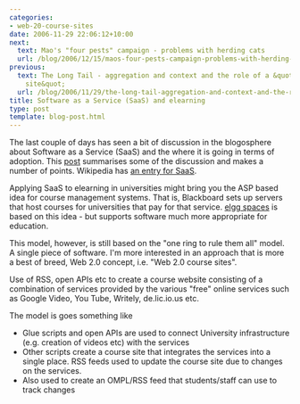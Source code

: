 ```yaml
---
categories:
- web-20-course-sites
date: 2006-11-29 22:06:12+10:00
next:
  text: Mao's "four pests" campaign - problems with herding cats
  url: /blog/2006/12/15/maos-four-pests-campaign-problems-with-herding-cats/
previous:
  text: The Long Tail - aggregation and context and the role of a &quot;Web 2.0 course
    site&quot;
  url: /blog/2006/11/29/the-long-tail-aggregation-and-context-and-the-role-of-a-web-20-course-site/
title: Software as a Service (SaaS) and elearning
type: post
template: blog-post.html
---
```

The last couple of days has seen a bit of discussion in the blogosphere about Software as a Service (SaaS) and the where it is going in terms of adoption. This [post](http://www.enterpriseweb2.com/?p=166) summarises some of the discussion and makes a number of points. Wikipedia has [an entry for SaaS](http://en.wikipedia.org/wiki/Software_as_a_Service).

Applying SaaS to elearning in universities might bring you the ASP based idea for course management systems. That is, Blackboard sets up servers that host courses for universities that pay for that service. [elgg spaces](http://elggspaces.com/) is based on this idea - but supports software much more appropriate for education.

This model, however, is still based on the "one ring to rule them all" model. A single piece of software. I'm more interested in an approach that is more a best of breed, Web 2.0 concept, i.e. "Web 2.0 course sites".

Use of RSS, open APIs etc to create a course website consisting of a combination of services provided by the various "free" online services such as Google Video, You Tube, Writely, de.lic.io.us etc.

The model is goes something like

- Glue scripts and open APIs are used to connect University infrastructure (e.g. creation of videos etc) with the services
- Other scripts create a course site that integrates the services into a single place. RSS feeds used to update the course site due to changes on the services.
- Also used to create an OMPL/RSS feed that students/staff can use to track changes